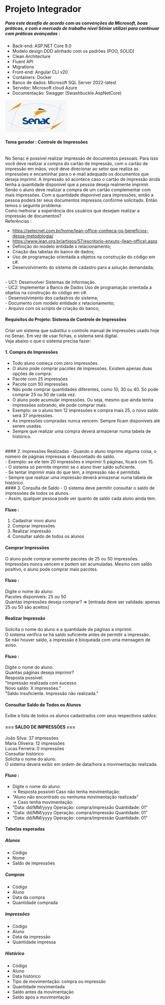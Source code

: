 # Projeto Integrador

##### Para este desafio de acordo com as convenções da Microsoft, boas práticas, e com o mercado de trabalho nível Sênior utilizei para continuar com práticas avançadas :

- Back-end: ASP.NET Core 9.0
- Modelo design DDD alinhado com os padrões (POO, SOLID)
- Clean Architecture
- Fluent API
- Migrations
- Front-end: Angular CLI v20
- Containers: Docker 
- Banco de dados: Microsoft SQL Server 2022-latest
- Servidor: Microsoft cloud Azure
- Documentação: Swagger (Swashbuckle.AspNetCore)

<img src="assets/logo.png" width="200" alt="logo">

#### Tema gerador : Controle de Impressões 
 </br>
No Senac é possível realizar impressão de documentos pessoais. Para isso você
deve realizar a compra do cartão de impressão, com o cartão de impressão em
mãos, você deve direcionar ao setor que realiza as impressões e encaminhar para
o e-mail adequado os documentos que deseja imprimir. A impressão só acontece
caso o cartão de impressão ainda tenha a quantidade disponível que a pessoa
deseja realmente imprimir. Senão o aluno deve realizar a compra de um cartão
complementar com mais impressões. Com a quantidade disponível para
impressões, então a pessoa poderá ter seus documentos impressos conforme
solicitado.
Então temos o seguinte problema: </br>
Como melhorar a experiência dos usuários que
desejam realizar a impressão de documentos? </br>
Referências : </br>

- https://setecnet.com.br/home/lean-office-conheca-os-beneficios-dessa-metodologia/
- https://www.lean.org.br/artigos/57/escritorio-enxuto-(lean-office).aspx
- Definição do modelo entidade x relacionamento; </br>
- Criação das tabelas do banco de dados; </br>
- Uso de programação orientada a objetos na construção do código em c#. </br>
- Desenvolvimento do sistema de cadastro para a solução demandada; </br>
 </br>
- UC1: Desenvolver
Sistemas de
Informação.
 </br>
- UC2: Implementar
a Banco de Dados
Uso de programação
orientada a objetos na
construção do código
em c#.
 </br>
- Desenvolvimento dos cadastros do sistema;
 </br>
- Documento com modelo entidade x relacionamento;
 </br>
- Arquivo com os scripts de criação do banco;
 </br>

#### Requisitos do Projeto: Sistema de Controle de Impressões

Criar um sistema que substitui o controle manual de impressões
usado hoje no Senac. Em vez de usar fichas, o sistema será digital. 
</br>
Veja abaixo o
que o sistema precisa fazer:
#### 1. Compra de Impressões
-  Todo aluno começa com zero impressões. </br>
- O aluno pode comprar pacotes de impressões. Existem apenas duas opções
de compra: </br>
- Pacote com 25 impressões  </br>
- Pacote com 50 impressões </br>
- Não pode comprar quantidades diferentes, como 10, 30 ou 40. Só pode
comprar 25 ou 50 de cada vez. </br>
- O aluno pode acumular impressões. Ou seja, mesmo que ainda tenha
impressões sobrando, ele pode comprar mais. </br>
- Exemplo: se o aluno tem 12 impressões e compra mais 25, o novo saldo
será 37 impressões. </br>
- As impressões compradas nunca vencem. Sempre ficam disponíveis até
serem usadas. </br>
- Sempre que realizar uma compra deverá armazenar numa tabela de
histórico.
</br>
#### 2. Impressões Realizadas
- Quando o aluno imprime alguma coisa, o número de páginas impressas é
descontado do saldo. </br>
- Exemplo: se ele tem 20 impressões e imprimir 5 páginas, ficará com 15. </br>
- O sistema só permite imprimir se o aluno tiver saldo suficiente. </br>
- Se tentar imprimir mais do que tem, a impressão não é permitida. </br>
- Sempre que realizar uma impressão deverá armazenar numa tabela de
histórico.
</br>
#### 3. Consulta de Saldo
- O sistema deve permitir consultar o saldo de impressões de todos os alunos. </br>
- Assim, qualquer pessoa pode ver quanto de saldo cada aluno ainda
tem. </br>

#### Fluxo :

1. Cadastrar novo aluno
2. Comprar impressões
3. Realizar impressão
4. Consultar saldo de todos os alunos

#### Comprar Impressões
O aluno pode comprar somente pacotes de 25 ou 50 impressões.
Impressões nunca vencem e podem ser acumuladas.
Mesmo com saldo positivo, o aluno pode comprar mais pacotes.
 </br>
#### Fluxo :
Digite o nome do aluno: </br>
Pacotes disponíveis: 25 ou 50 </br>
Quantas impressões deseja comprar? 
=> [entrada deve ser validada: apenas 25 ou 50 são aceitos]
 </br>
#### Realizar Impressão
Solicita o nome do aluno e a quantidade de páginas a imprimir. </br>
O sistema verifica se há saldo suficiente antes de permitir a impressão.
 </br>
Se não houver saldo, a impressão é bloqueada com uma mensagem de aviso.
#### Fluxo :​
Digite o nome do aluno: </br>
Quantas páginas deseja imprimir? </br>
Resposta possível: </br>
"Impressão realizada com sucesso. </br>
Novo saldo: X impressões." </br>
"Saldo insuficiente. Impressão não realizada." </br>
#### Consultar Saldo de Todos os Alunos
Exibe a lista de todos os alunos cadastrados com seus respectivos saldos:
#### === SALDO DE IMPRESSÕES ===
João Silva: 37 impressões </br>
Maria Oliveira: 12 impressões </br>
Lucas Ferreira: 0 impressões </br>
Consultar histórico </br>
Solicita o nome do aluno. </br>
O sistema deverá exibir em ordem de data/hora a movimentação realizada. 
#### Fluxo :
- Digite o nome do aluno: </br>
-> Resposta possível Caso não tenha movimentação: </br>
- "Aluno não encontrado ou nenhuma movimentação realizada" </br>
-> Caso tenha movimentação:  
- "Data: dd/MM/yyyy Operação: compra/impressão Quantidade: 01"
- "Data: dd/MM/yyyy Operação: compra/impressão Quantidade: 01"
- "Data: dd/MM/yyyy Operação: compra/impressão Quantidade: 01"

#### Tabelas esperadas
##### Alunos
- Código </br>
- Nome </br>
- Saldo de impressões </br>
##### Compras
- Código </br>
- Aluno </br>
- Data da compra </br>
- Quantidade comprada </br>
##### Impressões
- Código </br>
- Aluno </br>
- Data da impressão </br>
- Quantidade impressa </br>
##### Histórico
- Código </br>
- Aluno </br>
- Data histórico </br>
- Tipo de movimentação: compra ou impressão </br>
- Quantidade movimentada </br> 
- Saldo antes da movimentação </br>
- Saldo após a movimentação </br>
